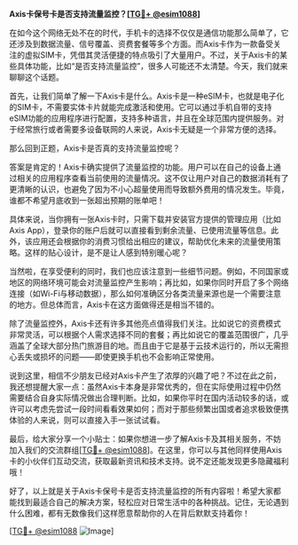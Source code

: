 **Axis卡保号卡是否支持流量监控？[[TG💪+ @esim1088](https://t.me/s/esim1088)]**

在如今这个网络无处不在的时代，手机卡的选择不仅仅是通信功能那么简单了，它还涉及到数据流量、信号覆盖、资费套餐等多个方面。而Axis卡作为一款备受关注的虚拟SIM卡，凭借其灵活便捷的特点吸引了大量用户。不过，关于Axis卡的某些具体功能，比如“是否支持流量监控”，很多人可能还不太清楚。今天，我们就来聊聊这个话题。

首先，让我们简单了解一下Axis卡是什么。Axis卡是一种eSIM卡，也就是电子化的SIM卡，不需要实体卡片就能完成激活和使用。它可以通过手机自带的支持eSIM功能的应用程序进行配置，支持多种语言，并且在全球范围内提供服务。对于经常旅行或者需要多设备联网的人来说，Axis卡无疑是一个非常方便的选择。

那么回到正题，Axis卡是否真的支持流量监控呢？

答案是肯定的！Axis卡确实提供了流量监控的功能。用户可以在自己的设备上通过相关的应用程序查看当前使用的流量情况。这不仅让用户对自己的数据消耗有了更清晰的认识，也避免了因为不小心超量使用而导致额外费用的情况发生。毕竟，谁都不希望月底收到一张超出预期的账单吧！

具体来说，当你拥有一张Axis卡时，只需下载并安装官方提供的管理应用（比如Axis App），登录你的账户后就可以直接看到剩余流量、已使用流量等信息。此外，该应用还会根据你的消费习惯给出相应的建议，帮助优化未来的流量使用策略。这样的贴心设计，是不是让人感到特别暖心呢？

当然啦，在享受便利的同时，我们也应该注意到一些细节问题。例如，不同国家或地区的网络环境可能会对流量监控产生影响；再比如，如果你同时开启了多个网络连接（如Wi-Fi与移动数据），那么如何准确区分各类流量来源也是一个需要注意的地方。但总体而言，Axis卡在这方面做得还是相当不错的。

除了流量监控外，Axis卡还有许多其他亮点值得我们关注。比如说它的资费模式非常灵活，可以根据个人需求选择不同的套餐；再比如说它的覆盖范围很广，几乎涵盖了全球大部分热门旅游目的地。而且由于它是基于云技术运行的，所以无需担心丢失或损坏的问题——即使更换手机也不会影响正常使用。

说到这里，相信不少朋友已经对Axis卡产生了浓厚的兴趣了吧？不过在此之前，我还想提醒大家一点：虽然Axis卡本身是非常优秀的，但在实际使用过程中仍然需要结合自身实际情况做出合理判断。比如，如果你平时在国内活动较多的话，或许可以考虑先尝试一段时间看看效果如何；而对于那些频繁出国或者追求极致便携体验的人来说，则可以直接入手一张试试看。

最后，给大家分享一个小贴士：如果你想进一步了解Axis卡及其相关服务，不妨加入我们的交流群组[[TG💪+ @esim1088](https://t.me/s/esim1088)]。在这里，你可以与其他同样使用Axis卡的小伙伴们互动交流，获取最新资讯和技术支持。说不定还能发现更多隐藏福利哦！

好了，以上就是关于Axis卡保号卡是否支持流量监控的所有内容啦！希望大家都能找到最适合自己的解决方案，轻松应对日常生活中的各种挑战。记住，无论遇到什么困难，都有无数像我们这样愿意帮助你的人在背后默默支持着你！

[[TG💪+ @esim1088](https://t.me/s/esim1088) ![Image](https://i.postimg.cc/4NQfJmqS/Snipaste-2025-05-13-00-14-12.png)]